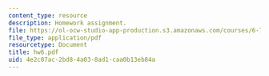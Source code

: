 ```yaml
---
content_type: resource
description: Homework assignment.
file: https://ol-ocw-studio-app-production.s3.amazonaws.com/courses/6-720j-integrated-microelectronic-devices-spring-2007/4e2c07ac2bd84a038ad1caa0b13eb84a_hw6.pdf
file_type: application/pdf
resourcetype: Document
title: hw6.pdf
uid: 4e2c07ac-2bd8-4a03-8ad1-caa0b13eb84a
---
```

